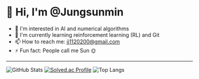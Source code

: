 # 👋 Hi, I'm @Jungsunmin

- 👀 I'm interested in AI and numerical algorithms  
- 🌱 I'm currently learning reinforcement learning (RL) and Git  
- 📫 How to reach me: [jj1120200@gmail.com](mailto:jj1120200@gmail.com)  
- ⚡ Fun fact: People call me Sun 🌞  

---

![GitHub Stats](https://github-readme-stats.vercel.app/api?username=Jungsunmin&show_icons=true&theme=radical)
[![Solved.ac Profile](http://mazassumnida.wtf/api/v2/generate_badge?boj=백준아이디)](https://solved.ac/just5683/)
![Top Langs](https://github-readme-stats.vercel.app/api/top-langs/?username=Jungsunmin&layout=compact&theme=radical)
